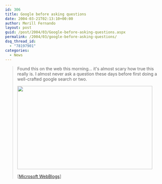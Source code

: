 ```yaml
---
id: 306
title: Google before asking questions
date: 2004-03-21T02:13:10+00:00
author: Merill Fernando
layout: post
guid: /post/2004/03/Google-before-asking-questions.aspx
permalink: /2004/03/google-before-asking-questions/
dsq_thread_id:
  - "78197901"
categories:
  - News
---
```

<body xmlns="http://www.w3.org/1999/xhtml">
    <div class="Section1">
        <blockquote style='margin-top:5.0pt;margin-bottom:5.0pt'> 
        <p>
            Found this on the web this morning... it's almost scary how true this really is. I
            almost never ask a question these days before first doing a well-crafted google search
            or two.
        </p>
        <p>
            <img width="441" height="273" id="_x0000_i1025" src="http://www.redcoat.net/pics/answer.gif" />
        </p>
        <p class="MsoNormal">
            <img width="1" height="1" id="_x0000_i1026" src="http://blogs.msdn.com/toub/aggbug/91982.aspx" />
            <br />
            [<a href="http://blogs.msdn.com/toub/archive/2004/03/18/91982.aspx">Microsoft WebBlogs</a>]
        </p>
        </blockquote>
    </div>
</body>